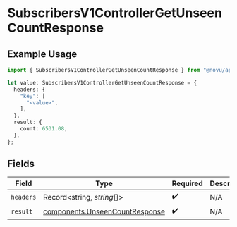 # SubscribersV1ControllerGetUnseenCountResponse

## Example Usage

```typescript
import { SubscribersV1ControllerGetUnseenCountResponse } from "@novu/api/models/operations";

let value: SubscribersV1ControllerGetUnseenCountResponse = {
  headers: {
    "key": [
      "<value>",
    ],
  },
  result: {
    count: 6531.08,
  },
};
```

## Fields

| Field                                                                            | Type                                                                             | Required                                                                         | Description                                                                      |
| -------------------------------------------------------------------------------- | -------------------------------------------------------------------------------- | -------------------------------------------------------------------------------- | -------------------------------------------------------------------------------- |
| `headers`                                                                        | Record<string, *string*[]>                                                       | :heavy_check_mark:                                                               | N/A                                                                              |
| `result`                                                                         | [components.UnseenCountResponse](../../models/components/unseencountresponse.md) | :heavy_check_mark:                                                               | N/A                                                                              |
